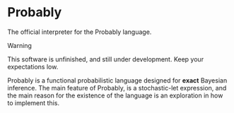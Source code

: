 # Probably
The official interpreter for the Probably language.

> [!WARNING]
> This software is unfinished, and still under development. Keep your expectations low.

Probably is a functional probabilistic language designed for __exact__ Bayesian inference.
The main feature of Probably, is a stochastic-let expression, and the main reason for the existence of the language is an exploration in how to implement this.
